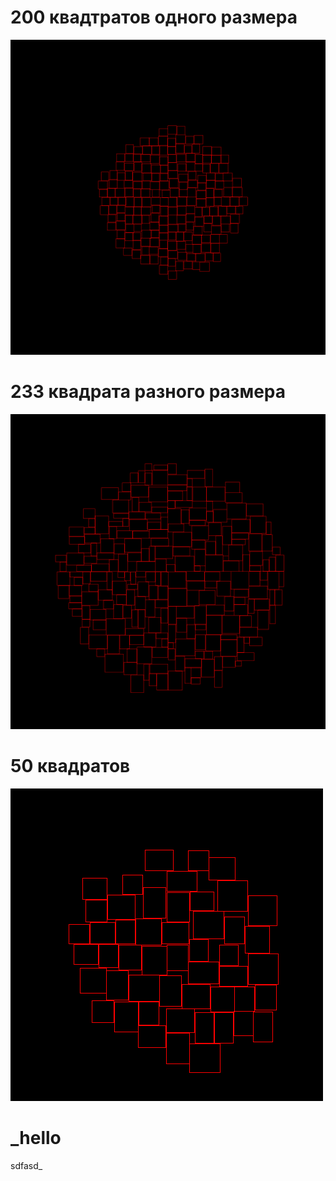 
# 200 квадтратов одного размера
![notIntersect-200.png](photos%2FnotIntersect-200.png)


# 233 квадрата разного размера
![notIntersect-233.png](photos%2FnotIntersect-233.png)

# 50 квадратов 
![notIntersect-50.png](photos%2FnotIntersect-50.png)

# _hello
sdfasd_